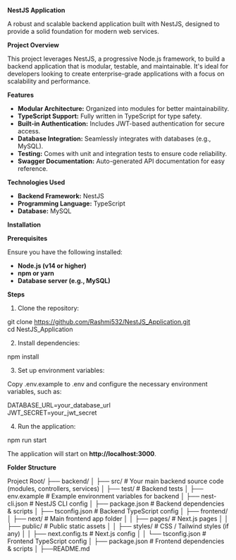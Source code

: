 **NestJS Application**

A robust and scalable backend application built with NestJS, designed to provide a solid foundation for modern web services.

**Project Overview**

This project leverages NestJS, a progressive Node.js framework, to build a backend application that is modular, testable, and maintainable. It's ideal for developers looking to create enterprise-grade applications with a focus on scalability and performance.

**Features**

- **Modular Architecture:** Organized into modules for better maintainability.
- **TypeScript Support:** Fully written in TypeScript for type safety.
- **Built-in Authentication:** Includes JWT-based authentication for secure access.
- **Database Integration:** Seamlessly integrates with databases (e.g., MySQL).
- **Testing:** Comes with unit and integration tests to ensure code reliability.
- **Swagger Documentation:** Auto-generated API documentation for easy reference.

**Technologies Used**

- **Backend Framework:** NestJS
- **Programming Language:** TypeScript
- **Database:** MySQL

**Installation**

**Prerequisites**

Ensure you have the following installed:

- **Node.js (v14 or higher)**
- **npm or yarn**
- **Database server (e.g., MySQL)**

**Steps**

1. Clone the repository:

git clone https://github.com/Rashmi532/NestJS_Application.git  
cd NestJS_Application

2. Install dependencies:

npm install

3. Set up environment variables:

Copy .env.example to .env and configure the necessary environment variables, such as:

DATABASE_URL=your_database_url  
JWT_SECRET=your_jwt_secret

4. Run the application:

npm run start

The application will start on **http://localhost:3000**.

**Folder Structure**

Project Root/
├── backend/
│   ├── src/               # Your main backend source code (modules, controllers, services)
│   ├── test/              # Backend tests
│   ├── env.example        # Example environment variables for backend
│   ├── nest-cli.json      # NestJS CLI config
│   ├── package.json       # Backend dependencies & scripts
│   ├── tsconfig.json      # Backend TypeScript config
│
├── frontend/
│   ├── next/              # Main frontend app folder
│   │   ├── pages/         # Next.js pages
│   │   ├── public/        # Public static assets
│   │   ├── styles/        # CSS / Tailwind styles (if any)
│   │   ├── next.config.ts # Next.js config
│   │   └── tsconfig.json  # Frontend TypeScript config
│   ├── package.json       # Frontend dependencies & scripts
│
├──README.md

